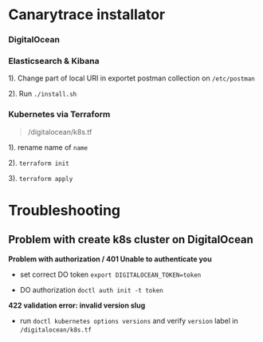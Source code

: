 # Canarytrace installator

### DigitalOcean

### Elasticsearch & Kibana

1). Change part of local URI in exportet postman collection on `/etc/postman`

2). Run `./install.sh`

### Kubernetes via Terraform
> /digitalocean/k8s.tf

1). rename name of `name`

2). `terraform init`

3). `terraform apply`

# Troubleshooting

## Problem with create k8s cluster on DigitalOcean 

**Problem with authorization / 401 Unable to authenticate you**
- set correct DO token `export DIGITALOCEAN_TOKEN=token`

- DO authorization `doctl auth init -t token`

**422 validation error: invalid version slug**
- run `doctl kubernetes options versions` and verify `version` label in `/digitalocean/k8s.tf` 